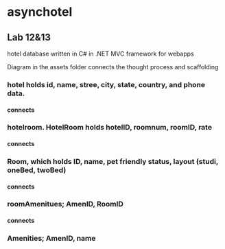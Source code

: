 # asynchotel
## Lab 12&13
hotel database written in C# in .NET MVC framework for webapps

Diagram in the assets folder connects the thought process and scaffolding

### hotel holds id, name, stree, city, state, country, and phone data.

#### connects

### hotelroom. HotelRoom holds hotelID, roomnum, roomID, rate

#### connects

### Room, which holds ID, name, pet friendly status, layout (studi, oneBed, twoBed)

#### connects 

### roomAmenitues; AmenID, RoomID

#### connects

### Amenities; AmenID, name
